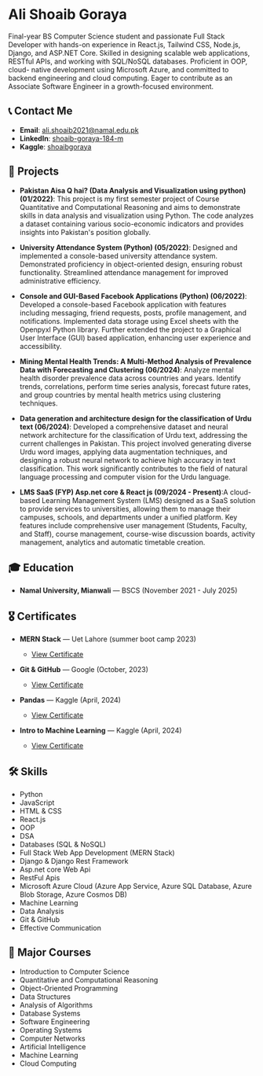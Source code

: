 # Ali Shoaib Goraya

Final-year BS Computer Science student and passionate Full Stack Developer with hands-on experience in React.js, Tailwind CSS, Node.js, Django, and ASP.NET Core. Skilled in designing scalable web applications, RESTful APIs, and working with SQL/NoSQL databases. Proficient in OOP, cloud- native development using Microsoft Azure, and committed to backend engineering and cloud computing. Eager to contribute as an Associate
Software Engineer in a growth-focused environment.

## 📞 Contact Me


- **Email**: [ali.shoaib2021@namal.edu.pk](mailto:ali.shoaib2021@namal.edu.pk)
- **LinkedIn**: [shoaib-goraya-184-m](https://www.linkedin.com/in/shoaib-goraya-184-m)
- **Kaggle**: [shoaibgoraya](https://www.kaggle.com/shoaibgoraya)

## 💼 Projects

- **Pakistan Aisa Q hai? (Data Analysis and Visualization using python) (01/2022)**: This project is my first semester project of Course Quantitative and
Computational Reasoning and aims to demonstrate skills in data analysis and visualization using Python. The code analyzes a dataset containing
various socio-economic indicators and provides insights into Pakistan's position globally.
- **University Attendance System (Python) (05/2022)**: Designed and implemented a console-based university attendance system. Demonstrated proficiency in object-oriented design, ensuring robust functionality. Streamlined attendance management for improved administrative efficiency.

- **Console and GUI-Based Facebook Applications (Python) (06/2022)**: Developed a console-based Facebook application with features including messaging, friend requests, posts, profile management, and notifications. Implemented data storage using Excel sheets with the Openpyxl Python library. Further extended the project to a Graphical User Interface (GUI) based application, enhancing user experience and accessibility.

- **Mining Mental Health Trends: A Multi-Method Analysis of
Prevalence Data with Forecasting and Clustering (06/2024)**: Analyze mental health disorder prevalence data across countries and
years. Identify trends, correlations, perform time series analysis, forecast
future rates, and group countries by mental health metrics using
clustering techniques.

- **Data generation and architecture design for the
classification of Urdu text (06/2024)**: Developed a comprehensive dataset and neural network
architecture for the classification of Urdu text, addressing the current challenges in Pakistan. This project involved generating diverse Urdu word
images, applying data augmentation techniques, and designing a robust neural network to achieve high accuracy in text classification. This work
significantly contributes to the field of natural language processing and
computer vision for the Urdu language.

- **LMS SaaS (FYP) Asp.net core & React js (09/2024 - Present)**:A cloud-based Learning Management System (LMS) designed as a SaaS solution to
provide services to universities, allowing them to manage their campuses, schools, and departments under a unified platform. Key features include comprehensive user management (Students, Faculty, and Staff), course management, course-wise discussion boards, activity management, analytics and automatic timetable creation.





## 🎓 Education

- **Namal University, Mianwali** — BSCS (November 2021 - July 2025)

## 🎖️ Certificates

- **MERN Stack** — Uet Lahore (summer boot camp 2023)
  - [View Certificate](https://drive.google.com/file/d/1oFKchocUfQMhGTaWUhNw47DUmgdDJpUN/view) <!-- You can add a link to the certificate if it's available online -->

- **Git & GitHub** — Google (October, 2023)
  - [View Certificate](https://www.coursera.org/account/accomplishments/certificate/JN4YSFH3FXFV) <!-- You can add a link to the certificate if it's available online -->

- **Pandas** — Kaggle (April, 2024)
  - [View Certificate](https://www.kaggle.com/learn/certification/shoaibgoraya/pandas) <!-- You can add a link to the certificate if it's available online -->

- **Intro to Machine Learning** — Kaggle (April, 2024)
  - [View Certificate](https://www.kaggle.com/learn/certification/shoaibgoraya/intro-to-machine-learning) <!-- You can add a link to the certificate if it's available online -->

## 🛠️ Skills

- Python
- JavaScript
- HTML & CSS
- React.js
- OOP
- DSA
- Databases (SQL & NoSQL)
- Full Stack Web App Development (MERN Stack)
- Django & Django Rest Framework
- Asp.net core Web Api
- RestFul Apis
- Microsoft Azure Cloud (Azure App Service, Azure SQL Database, Azure Blob Storage, Azure Cosmos DB)
- Machine Learning
- Data Analysis
- Git & GitHub
- Effective Communication

## 🧠 Major Courses

- Introduction to Computer Science
- Quantitative and Computational Reasoning
- Object-Oriented Programming
- Data Structures
- Analysis of Algorithms
- Database Systems
- Software Engineering
- Operating Systems
- Computer Networks
- Artificial Intelligence
- Machine Learning
- Cloud Computing
